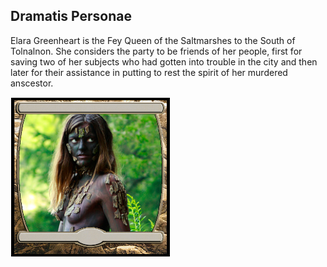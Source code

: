 ## Dramatis Personae

Elara Greenheart is the Fey Queen of the Saltmarshes to the South of Tolnalnon. She considers the party to be friends of her people, first for saving two of her subjects who had gotten into trouble in the city and then later for their assistance in putting to rest the spirit of her murdered anscestor. 

![tokenimage]


[tokenimage]: /NPCs/NPCArt/ElaraGreenheart.png

